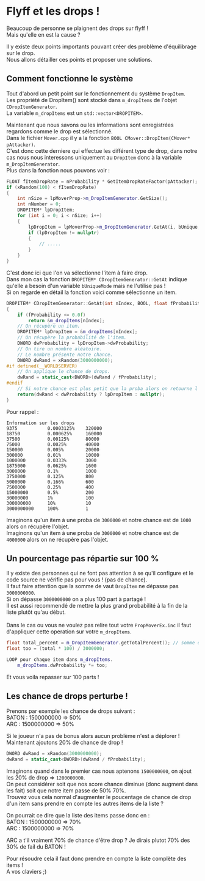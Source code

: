 # Flyff et les drops !

Beaucoup de personne se plaignent des drops sur flyff !<br>
Mais qu'elle en est la cause ?<br>

Il y existe deux points importants pouvant créer des problème d'équilibrage sur le drop.<br>
Nous allons détailler ces points et proposer une solutions.

## Comment fonctionne le système

Tout d'abord un petit point sur le fonctionnement du système `DropItem`.<br>
Les propriété de DropItem() sont stocké dans `m_dropItems` de l'objet `CDropItemGenerator`.<br>
La variable `m_dropItems` est un `std::vector<DROPITEM>`.<br>

Maintenant que nous savons ou les informations sont enregistrées regardons comme le drop est sélectionné.<br>
Dans le fichier `Mover.cpp` il y a la fonction `BOOL CMover::DropItem(CMover* pAttacker)`.<br>
C'est donc cette derniere qui effectue les différent type de drop, dans notre cas nous nous interessons uniquement au `DropItem` donc
à la variable `m_DropItemGenerator`.<br>
Plus dans la fonction nous pouvons voir :
```cpp
FLOAT fItemDropRate = nProbability * GetItemDropRateFactor(pAttacker);
if (xRandom(100) < fItemDropRate)
{
    int nSize = lpMoverProp->m_DropItemGenerator.GetSize();
    int nNumber = 0;
    DROPITEM* lpDropItem;
    for (int i = 0; i < nSize; i++)
    {
        lpDropItem = lpMoverProp->m_DropItemGenerator.GetAt(i, bUnique, GetPieceItemDropRateFactor(pAttacker));
        if (lpDropItem != nullptr)
        {
            // .....
        }
    }
}
```
C'est donc ici que l'on va sélectionne l'item à faire drop.<br>
Dans mon cas la fonction `DROPITEM* CDropItemGenerator::GetAt`
 indique qu'elle a besoin d'un variable `bUniqueMode` mais ne l'utilise pas !<br>
Si on regarde en détail la fonction voici comme sélectionne un item.<br>
```cpp
DROPITEM* CDropItemGenerator::GetAt(int nIndex, BOOL, float fProbability)
{
    if (fProbability <= 0.0f)
        return &m_dropItems[nIndex];
    // On récupère un item.
    DROPITEM* lpDropItem = &m_dropItems[nIndex];
    // On récupère la probabilité de l'item.
    DWORD dwProbability = lpDropItem->dwProbability;
    // On tire un nombre aléatoire.
    // Le nombre présente notre chance.
    DWORD dwRand = xRandom(3000000000);
#if defined(__WORLDSERVER)
    // On applique le chance de drops.
    dwRand = static_cast<DWORD>(dwRand / fProbability);
#endif
    // Si notre chance est plus petit que la proba alors on retourne l'objet.
    return(dwRand < dwProbability ? lpDropItem : nullptr);
}
```

Pour rappel :
```
Information sur les drops
9375           0.0003125%    320000
18750          0.000625%     160000
37500          0.00125%      80000
75000          0.0025%       40000
150000         0.005%        20000
300000         0.01%         10000
1000000        0.0333%       3000
1875000        0.0625%       1600
3000000        0.1%          1000
3750000        0.125%        800
5000000        0.166%        600
7500000        0.25%         400
15000000       0.5%          200
30000000       1%            100
300000000      10%           10
3000000000     100%          1
```

Imaginons qu'un item à une proba de `3000000` et notre chance est de `1000` alors on récupère l'objet.<br>
Imaginons qu'un item à une proba de `3000000` et notre chance est de `4000000` alors on ne récupère pas l'objet.<br>


## Un pourcentage pas répartie sur 100 %

Il y existe des personnes qui ne font pas attention à se qu'il configure et le code source ne vérifie pas pour vous ! (pas de chance).<br>
Il faut faire attention que la somme de vaut `DropItem` ne dépasse pas `3000000000`.<br>
Si on dépasse `3000000000` on a plus 100 part à partagé !<br>
Il est aussi recommendé de mettre la plus grand probabilité à la fin de la liste plutôt qu'au début.<br>
<br>
Dans le cas ou vous ne voulez pas relire tout votre `PropMoverEx.inc` il faut d'appliquer cette operation sur votre `m_dropItems`.<br>

```cpp
float total_percent = m_DropItemGenerator.getTotalPercent(); // somme de tout les chance de drop un item contenue dans m_dropItems.
float too = (total * 100) / 3000000;

LOOP pour chaque item dans m_dropItems.
    m_dropItems.dwProbability *= too;
```
Et vous voila repasser sur 100 parts !

## Les chance de drops perturbe !

Prenons par exemple les chance de drops suivant : <br>
BATON : 1500000000 => 50% <br>
ARC   : 1500000000 => 50% <br>

Si le joueur n'a pas de bonus alors aucun problème n'est a déplorer !<br>
Maintenant ajoutons 20% de chance de drop !<br>
```cpp
DWORD dwRand = xRandom(3000000000);
dwRand = static_cast<DWORD>(dwRand / fProbability);
```
Imaginons quand dans le premier cas nous aptenons `1500000000`, on ajout les 20% de drop => `1200000000`.<br>
On peut considérer soit que nos score chance diminue (donc augment dans les fait) soit que notre item passe de 50% 70%.<br>
Trouvez vous cela normal d'augmenter le poucentage de chance de drop d'un item sans prendre en compte les autres items de la liste ?<br>

On pourrait ce dire que la liste des items passe donc en : <br>
BATON : 1500000000 => 70% <br>
ARC   : 1500000000 => 70% <br>

ARC a t'il vraiment 70% de chance d'être drop ? Je dirais plutot 70% des 30% de fail du BATON !<br>

Pour résoudre cela il faut donc prendre en compte la liste complète des items !<br>
A vos claviers ;)

